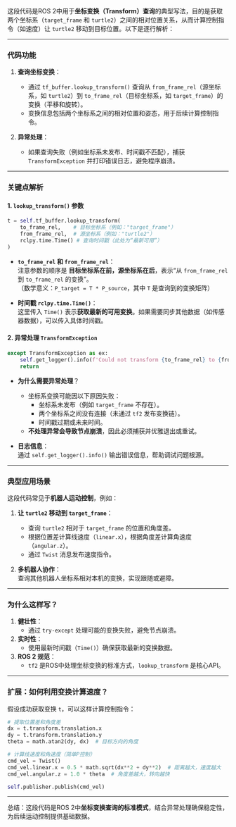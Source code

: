 这段代码是ROS 2中用于**坐标变换（Transform）查询**的典型写法，目的是获取两个坐标系（`target_frame` 和 `turtle2`）之间的相对位置关系，从而计算控制指令（如速度）让 `turtle2` 移动到目标位置。以下是逐行解析：

---

### **代码功能**
1. **查询坐标变换**：
   - 通过 `tf_buffer.lookup_transform()` 查询从 `from_frame_rel`（源坐标系，如 `turtle2`）到 `to_frame_rel`（目标坐标系，如 `target_frame`）的变换（平移和旋转）。
   - 变换信息包括两个坐标系之间的相对位置和姿态，用于后续计算控制指令。

2. **异常处理**：
   - 如果查询失败（例如坐标系未发布、时间戳不匹配），捕获 `TransformException` 并打印错误日志，避免程序崩溃。

---

### **关键点解析**
#### 1. `lookup_transform()` 参数
```python
t = self.tf_buffer.lookup_transform(
    to_frame_rel,    # 目标坐标系（例如："target_frame"）
    from_frame_rel,  # 源坐标系（例如："turtle2"）
    rclpy.time.Time() # 查询时间戳（此处为“最新可用”）
)
```
- **`to_frame_rel` 和 `from_frame_rel`**：  
  注意参数的顺序是 **目标坐标系在前，源坐标系在后**，表示“从 `from_frame_rel` 到 `to_frame_rel` 的变换”。  
  （数学意义：`P_target = T * P_source`，其中 `T` 是查询到的变换矩阵）

- **时间戳 `rclpy.time.Time()`**：  
  这里传入 `Time()` 表示**获取最新的可用变换**。如果需要同步其他数据（如传感器数据），可以传入具体时间戳。

#### 2. 异常处理 `TransformException`
```python
except TransformException as ex:
    self.get_logger().info(f'Could not transform {to_frame_rel} to {from_frame_rel}: {ex}')
    return
```
- **为什么需要异常处理**？  
  - 坐标系变换可能因以下原因失败：
    - 坐标系未发布（例如 `target_frame` 不存在）。
    - 两个坐标系之间没有连接（未通过 `tf2` 发布变换链）。
    - 时间戳过期或未来时间。
  - **不处理异常会导致节点崩溃**，因此必须捕获并优雅退出或重试。

- **日志信息**：  
  通过 `self.get_logger().info()` 输出错误信息，帮助调试问题根源。

---

### **典型应用场景**
这段代码常见于**机器人运动控制**，例如：
1. **让 `turtle2` 移动到 `target_frame`**：
   - 查询 `turtle2` 相对于 `target_frame` 的位置和角度差。
   - 根据位置差计算线速度（`linear.x`），根据角度差计算角速度（`angular.z`）。
   - 通过 `Twist` 消息发布速度指令。

2. **多机器人协作**：  
   查询其他机器人坐标系相对本机的变换，实现跟随或避障。

---

### **为什么这样写？**
1. **健壮性**：  
   - 通过 `try-except` 处理可能的变换失败，避免节点崩溃。
2. **实时性**：  
   - 使用最新时间戳（`Time()`）确保获取最新的变换数据。
3. **ROS 2 规范**：  
   - `tf2` 是ROS中处理坐标变换的标准方式，`lookup_transform` 是核心API。

---

### **扩展：如何利用变换计算速度？**
假设成功获取变换 `t`，可以这样计算控制指令：
```python
# 提取位置差和角度差
dx = t.transform.translation.x
dy = t.transform.translation.y
theta = math.atan2(dy, dx)  # 目标方向的角度

# 计算线速度和角速度（简单P控制）
cmd_vel = Twist()
cmd_vel.linear.x = 0.5 * math.sqrt(dx**2 + dy**2)  # 距离越大，速度越大
cmd_vel.angular.z = 1.0 * theta  # 角度差越大，转向越快

self.publisher.publish(cmd_vel)
```

---

总结：这段代码是ROS 2中**坐标变换查询的标准模式**，结合异常处理确保稳定性，为后续运动控制提供基础数据。